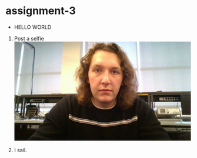 # assignment-3

* HELLO WORLD


1. Post a selfie
![alt text][selfie]

[selfie]: WIN_20180129_14_14_20_Pro.jpg

2. I sail.
